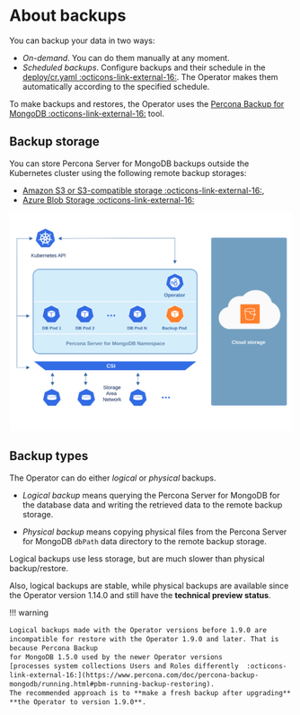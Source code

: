 # About backups

You can backup your data in two ways:

* *On-demand*. You can do them manually at any moment.
* *Scheduled backups*. Configure backups and their schedule in the [deploy/cr.yaml  :octicons-link-external-16:](https://github.com/percona/percona-server-mongodb-operator/blob/main/deploy/cr.yaml). The Operator makes them automatically according to the specified schedule.

To make backups and restores, the Operator uses the [Percona Backup for MongoDB  :octicons-link-external-16:](https://github.com/percona/percona-backup-mongodb) tool.

## Backup storage

You can store Percona Server for MongoDB backups outside the Kubernetes
cluster using the following remote backup storages: 

* [Amazon S3 or S3-compatible storage  :octicons-link-external-16:](https://en.wikipedia.org/wiki/Amazon_S3#S3_API_and_competing_services),
* [Azure Blob Storage  :octicons-link-external-16:](https://azure.microsoft.com/en-us/services/storage/blobs/)

![image](assets/images/backup-cloud.svg)

## Backup types

<a name="physical"></a> The Operator can do either *logical* or *physical* backups.

* *Logical backup* means querying the Percona Server for MongoDB for the database data and writing the retrieved data to the remote backup storage.

* *Physical backup* means copying physical files from the Percona Server for MongoDB `dbPath` data directory to the remote backup storage.

Logical backups use less storage, but are much slower than physical backup/restore.

Also, logical backups are stable, while physical backups are available since the
Operator version 1.14.0 and still have the **technical preview status**.

!!! warning

    Logical backups made with the Operator versions before 1.9.0 are
    incompatible for restore with the Operator 1.9.0 and later. That is because Percona Backup
    for MongoDB 1.5.0 used by the newer Operator versions
    [processes system collections Users and Roles differently  :octicons-link-external-16:](https://www.percona.com/doc/percona-backup-mongodb/running.html#pbm-running-backup-restoring).
    The recommended approach is to **make a fresh backup after upgrading**
    **the Operator to version 1.9.0**.
